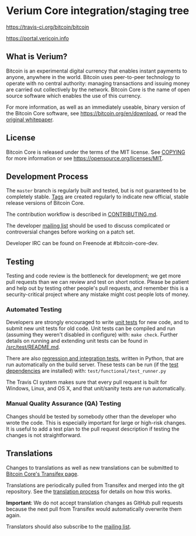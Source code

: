 Verium Core integration/staging tree
====================================

<https://travis-ci.org/bitcoin/bitcoin>

<https://portal.vericoin.info>

What is Verium?
---------------

Bitcoin is an experimental digital currency that enables instant payments to
anyone, anywhere in the world. Bitcoin uses peer-to-peer technology to operate
with no central authority: managing transactions and issuing money are carried
out collectively by the network. Bitcoin Core is the name of open source
software which enables the use of this currency.

For more information, as well as an immediately useable, binary version of the
Bitcoin Core software, see https://bitcoin.org/en/download, or read the
[original whitepaper](https://bitcoincore.org/bitcoin.pdf).

License
-------

Bitcoin Core is released under the terms of the MIT license. See
[COPYING](COPYING) for more information or see
https://opensource.org/licenses/MIT.

Development Process
-------------------

The `master` branch is regularly built and tested, but is not guaranteed to be
completely stable. [Tags](https://github.com/bitcoin/bitcoin/tags) are created
regularly to indicate new official, stable release versions of Bitcoin Core.

The contribution workflow is described in [CONTRIBUTING.md](CONTRIBUTING.md).

The developer [mailing
list](https://lists.linuxfoundation.org/mailman/listinfo/bitcoin-dev) should be
used to discuss complicated or controversial changes before working on a patch
set.

Developer IRC can be found on Freenode at \#bitcoin-core-dev.

Testing
-------

Testing and code review is the bottleneck for development; we get more pull
requests than we can review and test on short notice. Please be patient and help
out by testing other people's pull requests, and remember this is a
security-critical project where any mistake might cost people lots of money.

### Automated Testing

Developers are strongly encouraged to write [unit tests](src/test/README.md) for
new code, and to submit new unit tests for old code. Unit tests can be compiled
and run (assuming they weren't disabled in configure) with: `make check`.
Further details on running and extending unit tests can be found in
[/src/test/README.md](/src/test/README.md).

There are also [regression and integration tests](/test), written in Python,
that are run automatically on the build server. These tests can be run (if the
[test dependencies](/test) are installed) with: `test/functional/test_runner.py`

The Travis CI system makes sure that every pull request is built for Windows,
Linux, and OS X, and that unit/sanity tests are run automatically.

### Manual Quality Assurance (QA) Testing

Changes should be tested by somebody other than the developer who wrote the
code. This is especially important for large or high-risk changes. It is useful
to add a test plan to the pull request description if testing the changes is not
straightforward.

Translations
------------

Changes to translations as well as new translations can be submitted to [Bitcoin
Core's Transifex page](https://www.transifex.com/projects/p/bitcoin/).

Translations are periodically pulled from Transifex and merged into the git
repository. See the [translation process](doc/translation_process.md) for
details on how this works.

**Important**: We do not accept translation changes as GitHub pull requests
because the next pull from Transifex would automatically overwrite them again.

Translators should also subscribe to the [mailing
list](https://groups.google.com/forum/#!forum/bitcoin-translators).
